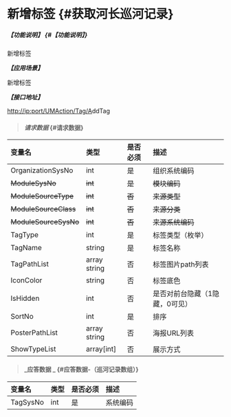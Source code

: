 # 新增标签 {#获取河长巡河记录}

##### _【功能说明】_ {#【功能说明】}

新增标签

_**【应用场景】**_

新增标签

_**【接口地址】**_

[http://ip:port/UMAction/Tag/A](http://ip:port/HMQuery/PatrolRiver/GetPatrolRivers)ddTag

> #### _请求数据_ {#请求数据}

| 变量名 | 类型 | 是否必须 | 描述 |
| :--- | :--- | :--- | :--- |
| OrganizationSysNo | int | 是 | 组织系统编码 |
| ~~ModuleSysNo~~ | ~~int~~ | ~~是~~ | ~~模块编码~~ |
| ~~ModuleSourceType~~ | ~~int~~ | ~~否~~ | ~~来源类型~~ |
| ~~ModuleSourceClass~~ | ~~int~~ | ~~否~~ | ~~来源分类~~ |
| ~~ModuleSourceSysNo~~ | ~~int~~ | ~~否~~ | ~~来源系统编码~~ |
| TagType | int | 是 | 标签类型（枚举） |
| TagName | string | 是 | 标签名称 |
| TagPathList | array string | 否 | 标签图片path列表 |
| IconColor | string | 否 | 标签底色 |
| IsHidden | int | 否 | 是否对前台隐藏（1隐藏，0可见） |
| SortNo| int | 是 | 排序|
| PosterPathList | array string | 否 | 海报URL列表 |
| ShowTypeList | array[int] | 否 | 展示方式 |



> #### _应答数据 _ {#应答数据-（巡河记录数组）}

| 变量名 | 类型 | 是否必须 | 描述 |
| :--- | :--- | :--- | :--- |
| TagSysNo | int | 是 | 系统编码 |



